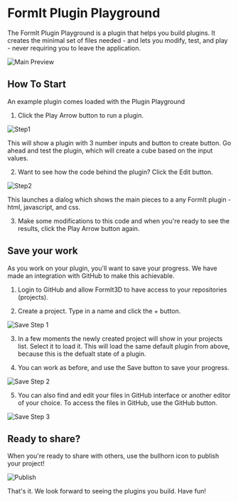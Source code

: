 FormIt Plugin Playground
========================

The FormIt Plugin Playground is a plugin that helps you build plugins. It creates the minimal set of files needed - and lets you modify, test, and play - never requiring you to leave the application.

![Main Preview](https://formit3d.github.io/PluginPlayground/prod/images/preview.png)

How To Start
-------------------

An example plugin comes loaded with the Plugin Playground

1. Click the Play Arrow button to run a plugin.

![Step1](https://formit3d.github.io/PluginPlayground/prod/images/step1.png)

This will show a plugin with 3 number inputs and button to create button. Go ahead and test the plugin, which will create a cube based on the input values.

2. Want to see how the code behind the plugin? Click the Edit button.

![Step2](https://formit3d.github.io/PluginPlayground/prod/images/step2.png)

This launches a dialog which shows the main pieces to a any FormIt plugin - html, javascript, and css.

3. Make some modifications to this code and when you're ready to see the results, click the Play Arrow button again.

Save your work
-------------------

As you work on your plugin, you'll want to save your progress. We have made an integration with GitHub to make this achievable.

1. Login to GitHub and allow FormIt3D to have access to your repositories (projects).

2. Create a project. Type in a name and click the + button.

![Save Step 1](https://formit3d.github.io/PluginPlayground/prod/images/save1.png)

3. In a few moments the newly created project will show in your projects list. Select it to load it. This will load the same default plugin from above, because this is the defualt state of a plugin.

4. You can work as before, and use the Save button to save your progress.

![Save Step 2](https://formit3d.github.io/PluginPlayground/prod/images/save2.png)

5. You can also find and edit your files in GitHub interface or another editor of your choice. To access the files in GitHub, use the GitHub button.

![Save Step 3](https://formit3d.github.io/PluginPlayground/prod/images/save3.png)

Ready to share?
-------------------

When you're ready to share with others, use the bullhorn icon to publish your project!

![Publish](https://formit3d.github.io/PluginPlayground/prod/images/save4.png)

That's it. We look forward to seeing the plugins you build. Have fun! 
